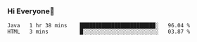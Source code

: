 ### Hi Everyone👋
<!--START_SECTION:waka-->
```text
Java   1 hr 38 mins    ████████████████████████░   96.04 % 
HTML   3 mins          █░░░░░░░░░░░░░░░░░░░░░░░░   03.87 % 
```
<!--END_SECTION:waka-->


<!--
**YeonSeong-Lee/YeonSeong-Lee** is a ✨ _special_ ✨ repository because its `README.md` (this file) appears on your GitHub profile.

Here are some ideas to get you started:

- 🔭 I’m currently working on ...
- 🌱 I’m currently learning ...
- 👯 I’m looking to collaborate on ...
- 🤔 I’m looking for help with ...
- 💬 Ask me about ...
- 📫 How to reach me: ...
- 😄 Pronouns: ...
- ⚡ Fun fact: ...
-->
